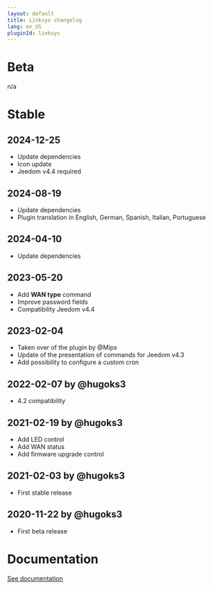 ```yaml
---
layout: default
title: Linksys changelog 
lang: en_US
pluginId: linksys
---
```


# Beta

n/a

# Stable

## 2024-12-25

- Update dependencies
- Icon update
- Jeedom v4.4 required

## 2024-08-19

- Update dependencies
- Plugin translation in English, German, Spanish, Italian, Portuguese

## 2024-04-10

- Update dependencies

## 2023-05-20

- Add **WAN type** command
- Improve password fields
- Compatibility Jeedom v4.4

## 2023-02-04

- Taken over of the plugin by @Mips
- Update of the presentation of commands for Jeedom v4.3
- Add possibility to configure a custom cron

## 2022-02-07 by @hugoks3

- 4.2 compatibility

## 2021-02-19 by @hugoks3

- Add LED control
- Add WAN status
- Add firmware upgrade control

## 2021-02-03 by @hugoks3

- First stable release

## 2020-11-22 by @hugoks3

- First beta release

# Documentation

[See documentation]({{site.baseurl}}/{{page.pluginId}}/{{page.lang}})
